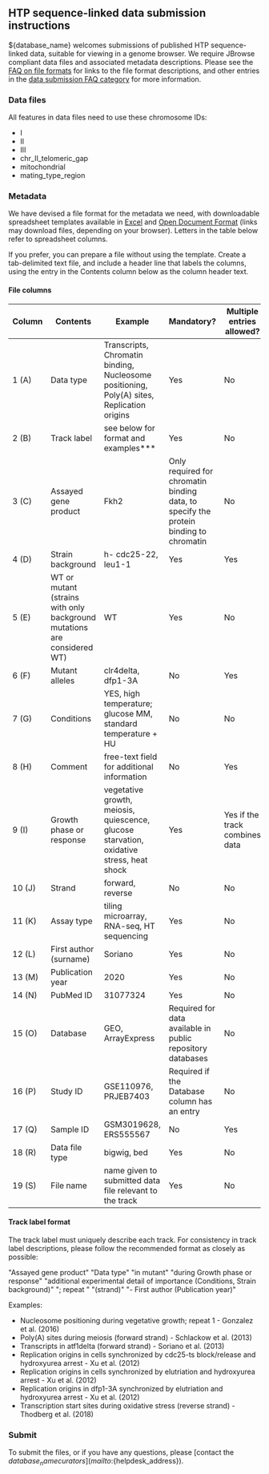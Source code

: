 ## HTP sequence-linked data submission instructions

${database_name} welcomes submissions of published HTP sequence-linked data,
suitable for viewing in a genome browser. We require JBrowse compliant
data files and associated metadata descriptions. Please see the [FAQ
on file formats](/faq/what-file-formats-can-i-use-submit-high-throughput-data)
for links to the file format descriptions, and other entries in the
[data submission FAQ category](https://www.pombase.org/faq/data-submission-and-formats) 
for more information.

### Data files

All features in data files need to use these chromosome IDs:

-    I
-    II
-    III
-    chr_II_telomeric_gap
-    mitochondrial
-    mating_type_region

### Metadata
    
We have devised a file format for the metadata we need, with
downloadable spreadsheet templates available in
[Excel](https://www.pombase.org/data/documents/HTP_submission_template.xlt)
and [Open Document
Format](https://www.pombase.org/data/documents/HTP_submission_template.ots)
(links may download files, depending on your browser). Letters in the
table below refer to spreadsheet columns.

If you prefer, you can prepare a file without using the
template. Create a tab-delimited text file, and include a header line
that labels the columns, using the entry in the Contents column below
as the column header text.

#### File columns

Column | Contents | Example | Mandatory? | Multiple entries allowed?
-------|----------|---------|------------|--------------------------
1 (A) | Data type | Transcripts, Chromatin binding, Nucleosome positioning, Poly(A) sites, Replication origins | Yes | No
2 (B) | Track label | see below for format and examples***  | Yes | No
3 (C) | Assayed gene product | Fkh2 | Only required for chromatin binding data, to specify the protein binding to chromatin | No
4 (D) | Strain background | h- cdc25-22, leu1-1 | Yes | Yes
5 (E) | WT or mutant (strains with only background mutations are considered WT) | WT | Yes | No
6 (F) | Mutant alleles | clr4delta, dfp1-3A | No | Yes
7 (G) | Conditions | YES, high temperature; glucose MM, standard temperature + HU | No | No 
8 (H) | Comment | free-text field for additional information | No | Yes
9 (I) | Growth phase or response | vegetative growth, meiosis,  quiescence, glucose starvation, oxidative stress, heat shock | Yes | Yes if the track combines data
10 (J) | Strand | forward, reverse | No | No
11 (K) | Assay type | tiling microarray, RNA-seq, HT sequencing  | Yes | No
12 (L) | First author (surname) | Soriano | Yes | No
13 (M) | Publication year | 2020 | Yes | No
14 (N) | PubMed ID | 31077324 | Yes | No
15 (O) | Database | GEO, ArrayExpress | Required for data available in public repository databases | No
16 (P) | Study ID | GSE110976, PRJEB7403| Required if the Database column has an entry | No
17 (Q) | Sample ID | GSM3019628, ERS555567 | No | Yes
18 (R) | Data file type | bigwig, bed | Yes | No
19 (S) | File name | name given to submitted data file relevant to the track | Yes | No 


#### Track label format

The track label must uniquely describe each track. For consistency in track label descriptions, please follow the recommended format as closely as possible: 

"Assayed gene product" "Data type" "in mutant" "during Growth phase or response" "additional experimental detail of importance (Conditions, Strain background)" "; repeat " "(strand)" "- First author (Publication year)"

Examples:

 * Nucleosome positioning during vegetative growth; repeat 1 - Gonzalez et al. (2016)
 * Poly(A) sites during meiosis (forward strand) - Schlackow et al. (2013)
 * Transcripts in atf1delta (forward strand) - Soriano et al. (2013)
 * Replication origins in cells synchronized by cdc25-ts block/release and hydroxyurea arrest - Xu et al. (2012)
 * Replication origins in cells synchronized by elutriation and hydroxyurea arrest - Xu et al. (2012)
 * Replication origins in dfp1-3A synchronized by elutriation and hydroxyurea arrest - Xu et al. (2012)
 * Transcription start sites during oxidative stress (reverse strand) - Thodberg et al. (2018)

### Submit

To submit the files, or if you have any questions, please [contact the ${database_name} curators](mailto:${helpdesk_address}).
